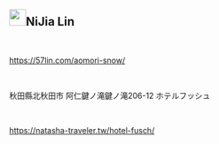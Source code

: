 <h2><a id="user-content-nijia-lin" class="anchor" aria-hidden="true" tabindex="-1" href="#nijia-lin"><span aria-hidden="true" class="octicon octicon-link"></span></a>
<a target="_blank" rel="noopener noreferrer nofollow" href="https://camo.githubusercontent.com/a43ea80234199a28964d5c5f9475d8808c3c115f3127c84787d4bad8259c35fa/68747470733a2f2f7370726f66696c652e6c696e652d7363646e2e6e65742f30684b76546f3138383846466c354667646641554e714a676c47467a4e615a30314c584852616278684654446c4e493174614269565a61423543536a74484a31594a41434a534e307846486a703142574d5f5a30446f6258346d536d35414946454d584868627551"><img src="https://camo.githubusercontent.com/a43ea80234199a28964d5c5f9475d8808c3c115f3127c84787d4bad8259c35fa/68747470733a2f2f7370726f66696c652e6c696e652d7363646e2e6e65742f30684b76546f3138383846466c354667646641554e714a676c47467a4e615a30314c584852616278684654446c4e493174614269565a61423543536a74484a31594a41434a534e307846486a703142574d5f5a30446f6258346d536d35414946454d584868627551" width="30" height="30" data-canonical-src="https://sprofile.line-scdn.net/0hKvTo1888FFl5FgdfAUNqJglGFzNaZ01LXHRabxhFTDlNI1taBiVZaB5CSjtHJ1YJACJSN0xFHjp1BWM_Z0DobX4mSm5AIFEMXHhbuQ" style="max-width: 100%;"></a>NiJia Lin</h2><br><p><a href="https://57lin.com/aomori-snow/" rel="nofollow">https://57lin.com/aomori-snow/</a></p>
<br /><p>秋田縣北秋田市 阿仁鍵ノ滝鍵ノ滝206-12 ホテルフッシュ</p>
<br /><p><a href="https://natasha-traveler.tw/hotel-fusch/" rel="nofollow">https://natasha-traveler.tw/hotel-fusch/</a></p>
